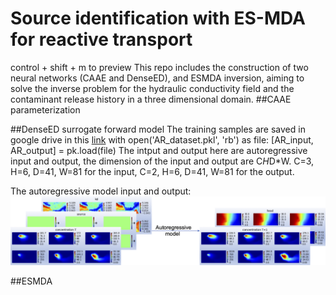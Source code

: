 # Source identification with ES-MDA for reactive transport
control + shift + m to preview
This repo includes the construction of two neural networks (CAAE and DenseED), and ESMDA inversion, aiming to solve the inverse problem for the hydraulic conductivity field and the contaminant release history in a three dimensional domain.
##CAAE parameterization

##DenseED surrogate forward model
The training samples are saved in google drive in this [link](https://drive.google.com/file/d/1vJr15qSvBSEtMvNi-GZ4UOnAoKmnJZTt/view?usp=sharing)
with open('AR_dataset.pkl', 'rb') as file:
    [AR_input, AR_output] = pk.load(file)
The intput and output here are autoregressive input and output, the dimension of the input and output are C*H*D*W. C=3, H=6, D=41, W=81 for the input, C=2, H=6, D=41, W=81 for the output. 

The autoregressive model input and output:
![](images/AR_in_out.png?raw=true)

##ESMDA